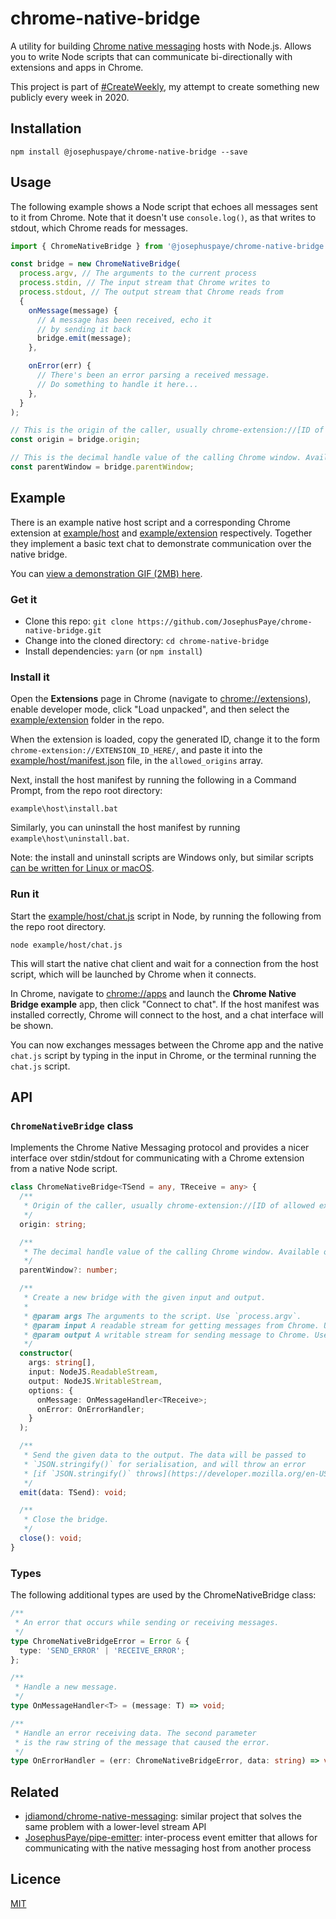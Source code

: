 # chrome-native-bridge

A utility for building [Chrome native messaging](https://developer.chrome.com/extensions/nativeMessaging) hosts with Node.js. Allows you to write Node scripts that can communicate bi-directionally with extensions and apps in Chrome.

This project is part of [#CreateWeekly](https://twitter.com/JosephusPaye/status/1214853295023411200), my attempt to create something new publicly every week in 2020.

## Installation

```
npm install @josephuspaye/chrome-native-bridge --save
```

## Usage

The following example shows a Node script that echoes all messages sent to it from Chrome. Note that it doesn't use `console.log()`, as that writes to stdout, which Chrome reads for messages.

```js
import { ChromeNativeBridge } from '@josephuspaye/chrome-native-bridge';

const bridge = new ChromeNativeBridge(
  process.argv, // The arguments to the current process
  process.stdin, // The input stream that Chrome writes to
  process.stdout, // The output stream that Chrome reads from
  {
    onMessage(message) {
      // A message has been received, echo it
      // by sending it back
      bridge.emit(message);
    },

    onError(err) {
      // There's been an error parsing a received message.
      // Do something to handle it here...
    },
  }
);

// This is the origin of the caller, usually chrome-extension://[ID of allowed extension]
const origin = bridge.origin;

// This is the decimal handle value of the calling Chrome window. Available on Windows only.
const parentWindow = bridge.parentWindow;
```

## Example

There is an example native host script and a corresponding Chrome extension at [example/host](example/host) and [example/extension](example/extension) respectively. Together they implement a basic text chat to demonstrate communication over the native bridge.

You can [view a demonstration GIF (2MB) here](demo.gif?raw=true).

### Get it

- Clone this repo: `git clone https://github.com/JosephusPaye/chrome-native-bridge.git`
- Change into the cloned directory: `cd chrome-native-bridge`
- Install dependencies: `yarn` (or `npm install`)

### Install it

Open the **Extensions** page in Chrome (navigate to [chrome://extensions](chrome://extensions)), enable developer mode, click "Load unpacked", and then select the [example/extension](example/extension) folder in the repo.

When the extension is loaded, copy the generated ID, change it to the form `chrome-extension://EXTENSION_ID_HERE/`, and paste it into the [example/host/manifest.json](example/host/manifest.json) file, in the `allowed_origins` array.

Next, install the host manifest by running the following in a Command Prompt, from the repo root directory:

```
example\host\install.bat
```

Similarly, you can uninstall the host manifest by running `example\host\uninstall.bat`.

Note: the install and uninstall scripts are Windows only, but similar scripts [can be written for Linux or macOS](https://developer.chrome.com/extensions/nativeMessaging#native-messaging-host).

### Run it

Start the [example/host/chat.js](example/host/chat.js) script in Node, by running the following from the repo root directory.

```
node example/host/chat.js
```

This will start the native chat client and wait for a connection from the host script, which will be launched by Chrome when it connects.

In Chrome, navigate to [chrome://apps](chrome://apps) and launch the **Chrome Native Bridge example** app, then click "Connect to chat". If the host manifest was installed correctly, Chrome will connect to the host, and a chat interface will be shown.

You can now exchanges messages between the Chrome app and the native `chat.js` script by typing in the input in Chrome, or the terminal running the `chat.js` script.

## API

### `ChromeNativeBridge` class

Implements the Chrome Native Messaging protocol and provides a nicer interface over stdin/stdout for communicating with a Chrome extension from a native Node script.

```ts
class ChromeNativeBridge<TSend = any, TReceive = any> {
  /**
   * Origin of the caller, usually chrome-extension://[ID of allowed extension]
   */
  origin: string;

  /**
   * The decimal handle value of the calling Chrome window. Available on Windows only.
   */
  parentWindow?: number;

  /**
   * Create a new bridge with the given input and output.
   *
   * @param args The arguments to the script. Use `process.argv`.
   * @param input A readable stream for getting messages from Chrome. Use `process.stdin`.
   * @param output A writable stream for sending message to Chrome. Use `process.stdout`.
   */
  constructor(
    args: string[],
    input: NodeJS.ReadableStream,
    output: NodeJS.WritableStream,
    options: {
      onMessage: OnMessageHandler<TReceive>;
      onError: OnErrorHandler;
    }
  );

  /**
   * Send the given data to the output. The data will be passed to
   * `JSON.stringify()` for serialisation, and will throw an error
   * [if `JSON.stringify()` throws](https://developer.mozilla.org/en-US/docs/Web/JavaScript/Reference/Global_Objects/JSON/stringify#Exceptions).
   */
  emit(data: TSend): void;

  /**
   * Close the bridge.
   */
  close(): void;
}
```

### Types

The following additional types are used by the ChromeNativeBridge class:

```ts
/**
 * An error that occurs while sending or receiving messages.
 */
type ChromeNativeBridgeError = Error & {
  type: 'SEND_ERROR' | 'RECEIVE_ERROR';
};

/**
 * Handle a new message.
 */
type OnMessageHandler<T> = (message: T) => void;

/**
 * Handle an error receiving data. The second parameter
 * is the raw string of the message that caused the error.
 */
type OnErrorHandler = (err: ChromeNativeBridgeError, data: string) => void;
```

## Related

- [jdiamond/chrome-native-messaging](https://github.com/jdiamond/chrome-native-messaging): similar project that solves the same problem with a lower-level stream API
- [JosephusPaye/pipe-emitter](https://github.com/JosephusPaye/pipe-emitter): inter-process event emitter that allows for communicating with the native messaging host from another process

## Licence

[MIT](LICENCE)

